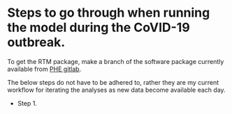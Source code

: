 # Steps to go through when running the model during the CoVID-19 outbreak.

To get the RTM package, make a branch of the software package currently available from [PHE gitlab].

The below steps do not have to be adhered to, rather they are my current workflow for iterating the analyses as new data become available each day.

- Step 1.


[PHE gitlab]: https://gitlab.phe.gov.uk/Paul.Birrell/real-time-mcmc